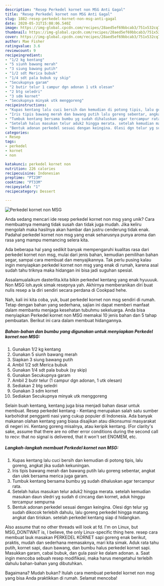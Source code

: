 ```yaml
---
description: "Resep Perkedel kornet non MSG Anti Gagal"
title: "Resep Perkedel kornet non MSG Anti Gagal"
slug: 1882-resep-perkedel-kornet-non-msg-anti-gagal
date: 2020-05-31T15:08:06.540Z
image: https://img-global.cpcdn.com/recipes/28aed5ef69bbcab3/751x532cq70/perkedel-kornet-non-msg-foto-resep-utama.jpg
thumbnail: https://img-global.cpcdn.com/recipes/28aed5ef69bbcab3/751x532cq70/perkedel-kornet-non-msg-foto-resep-utama.jpg
cover: https://img-global.cpcdn.com/recipes/28aed5ef69bbcab3/751x532cq70/perkedel-kornet-non-msg-foto-resep-utama.jpg
author: Mae Fisher
ratingvalue: 3.6
reviewcount: 9
recipeingredient:
- "1/2 kg kentang"
- "5 siunh bawang merah"
- "3 siung bawang putih"
- "1/2 sdt Merica bubuk"
- "1/4 sdt pala bubuk sy skip"
- "Secukupnya garam"
- "2 butir telur 1 campur dgn adonan 1 utk olesan"
- "2 btg seledri"
- "3 sdm kornet"
- "Secukupnya minyak utk menggoreng"
recipeinstructions:
- "Kupas kentang lalu cuci bersih dan kemudian di potong tipis, lalu goreng, angkat jika sudah kekuningan."
- "Iris tipis bawang merah dan bawang putih lalu goreng sebentar, angkat dan ulek bersama merica juga garam."
- "Tumbuk kentang bersama bumbu yg sudah dihaluskan agar tercampur rata."
- "Setelah halus masukan telur aduk2 hingga merata. setelah kemudian masukan daun sledri yg sudah d cincang dan kornet, aduk hinggu tercampur sempurna"
- "Bentuk adonan perkedel sesuai dengan keingina. Olesi dgn telur yg sudah dikocok terlebih dahulu, lalu goreng perkedel hingga matang. angkat dan tiriskan. setelah perkedel kentang siap d hidangkan."
categories:
- Resep
tags:
- perkedel
- kornet
- non

katakunci: perkedel kornet non 
nutrition: 226 calories
recipecuisine: Indonesian
preptime: "PT23M"
cooktime: "PT33M"
recipeyield: "1"
recipecategory: Dessert

---
```



![Perkedel kornet non MSG](https://img-global.cpcdn.com/recipes/28aed5ef69bbcab3/751x532cq70/perkedel-kornet-non-msg-foto-resep-utama.jpg)

Anda sedang mencari ide resep perkedel kornet non msg yang unik? Cara membuatnya memang tidak susah dan tidak juga mudah. Jika keliru mengolah maka hasilnya akan hambar dan justru cenderung tidak enak. Padahal perkedel kornet non msg yang enak seharusnya punya aroma dan rasa yang mampu memancing selera kita.

Ada beberapa hal yang sedikit banyak mempengaruhi kualitas rasa dari perkedel kornet non msg, mulai dari jenis bahan, kemudian pemilihan bahan segar, sampai cara membuat dan menyajikannya. Tak perlu pusing kalau ingin menyiapkan perkedel kornet non msg yang enak di rumah, karena asal sudah tahu triknya maka hidangan ini bisa jadi suguhan spesial.

Assalamualaikum dasterlita.kita bikin perkedwl kentang yang enak hyuuuuk. Non MSG loh.ayok simak resepnya yah. Akhirnya memberanikan diri buat nulis resep a la diri sendiri secara perdana di Cookpad hehe.


Nah, kali ini kita coba, yuk, buat perkedel kornet non msg sendiri di rumah. Tetap dengan bahan yang sederhana, sajian ini dapat memberi manfaat dalam membantu menjaga kesehatan tubuhmu sekeluarga. Anda bisa menyiapkan Perkedel kornet non MSG memakai 10 jenis bahan dan 5 tahap pembuatan. Berikut ini cara dalam membuat hidangannya.

<!--inarticleads1-->

##### Bahan-bahan dan bumbu yang digunakan untuk menyiapkan Perkedel kornet non MSG:

1. Gunakan 1/2 kg kentang
1. Gunakan 5 siunh bawang merah
1. Siapkan 3 siung bawang putih
1. Ambil 1/2 sdt Merica bubuk
1. Gunakan 1/4 sdt pala bubuk (sy skip)
1. Gunakan Secukupnya garam
1. Ambil 2 butir telur (1 campur dgn adonan, 1 utk olesan)
1. Sediakan 2 btg seledri
1. Gunakan 3 sdm kornet
1. Sediakan Secukupnya minyak utk menggoreng


Selain buah kentang, kentang juga bisa menjadi bahan dasar untuk membuat. Resep perkedel kentang - Kentang merupakan salah satu sumber karbohidrat pengganti nasi yang cukup populer di Indonesia. Ada banyak makanan olahan kentang yang biasa disajikan atau dikonsumsi masyarakat di negeri ini. Kentang goreng misalnya, atau keripik kentang. (For clarity&#39;s sake, assume that there are no other error conditions during the second call to recv: that no signal is delivered, that it won&#39;t set ENOMEM, etc. 

<!--inarticleads2-->

##### Langkah-langkah membuat Perkedel kornet non MSG:

1. Kupas kentang lalu cuci bersih dan kemudian di potong tipis, lalu goreng, angkat jika sudah kekuningan.
1. Iris tipis bawang merah dan bawang putih lalu goreng sebentar, angkat dan ulek bersama merica juga garam.
1. Tumbuk kentang bersama bumbu yg sudah dihaluskan agar tercampur rata.
1. Setelah halus masukan telur aduk2 hingga merata. setelah kemudian masukan daun sledri yg sudah d cincang dan kornet, aduk hinggu tercampur sempurna
1. Bentuk adonan perkedel sesuai dengan keingina. Olesi dgn telur yg sudah dikocok terlebih dahulu, lalu goreng perkedel hingga matang. angkat dan tiriskan. setelah perkedel kentang siap d hidangkan.


Also assume that no other threads will look at fd. I&#39;m on Linux, but MSG_DONTWAIT is, I believe, the only Linux-specific thing here. resep cara membuat lauk masakan PERKEDEL KORNET sapi goreng enak berikut, praktis, mudah dan sederhana memasaknya, mari kita simak. Aduk rata tahu putih, kornet sapi, daun bawang, dan bumbu halus perkedel kornet sapi. Masukkan garam, cabai bubuk, dan gula pasir ke dalam adonan. a. Saat ingin mencoba sebuah resep modifikasi, maka harus mengetahui terlebih dahulu bahan-bahan yang dibutuhkan. 

Bagaimana? Mudah bukan? Itulah cara membuat perkedel kornet non msg yang bisa Anda praktikkan di rumah. Selamat mencoba!
